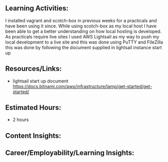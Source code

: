 ## Learning Activities:
I installed vagrant and scotch-box in previous weeks for a practicals and have been using it since. While using scotch-box as my local host I have been able to get a better understanding on how local hosting is developed. As practicals require live sites I used AWS Lightsail as my way to push my local development to a live site and this was done using PuTTY and FileZilla this was done by following the document supplied in lightsail instance start up

## Resources/Links:
- lightsail start up document https://docs.bitnami.com/aws/infrastructure/lamp/get-started/get-started/

## Estimated Hours:
- 2 hours

## Content Insights:

## Career/Employability/Learning Insights:

